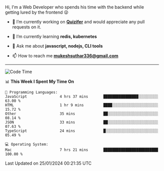 Hi, I'm a Web Developer who spends his time with the backend while getting lured by the frontend 😜

- 🔭 I’m currently working on **[Quizifer](https://github.com/SutharMukesh/Quizifer/)** and would appreciate any pull requests on it.

- 🌱 I’m currently learning **redis, kubernetes**

- 💬 Ask me about **javascript, nodejs, CLI tools**

- 📫 How to reach me **mukeshsuthar336@gmail.com**

---
<!--START_SECTION:waka-->
![Code Time](http://img.shields.io/badge/Code%20Time-2%2C757%20hrs%2043%20mins-blue)

📊 **This Week I Spent My Time On** 

```text
💬 Programming Languages: 
JavaScript               4 hrs 37 mins       ████████████████░░░░░░░░░   63.00 % 
HTML                     1 hr 9 mins         ████░░░░░░░░░░░░░░░░░░░░░   15.72 % 
Other                    35 mins             ██░░░░░░░░░░░░░░░░░░░░░░░   08.14 % 
JSON                     33 mins             ██░░░░░░░░░░░░░░░░░░░░░░░   07.63 % 
TypeScript               24 mins             █░░░░░░░░░░░░░░░░░░░░░░░░   05.49 % 

💻 Operating System: 
Mac                      7 hrs 21 mins       █████████████████████████   100.00 % 
```


 Last Updated on 25/01/2024 00:21:35 UTC
<!--END_SECTION:waka-->
